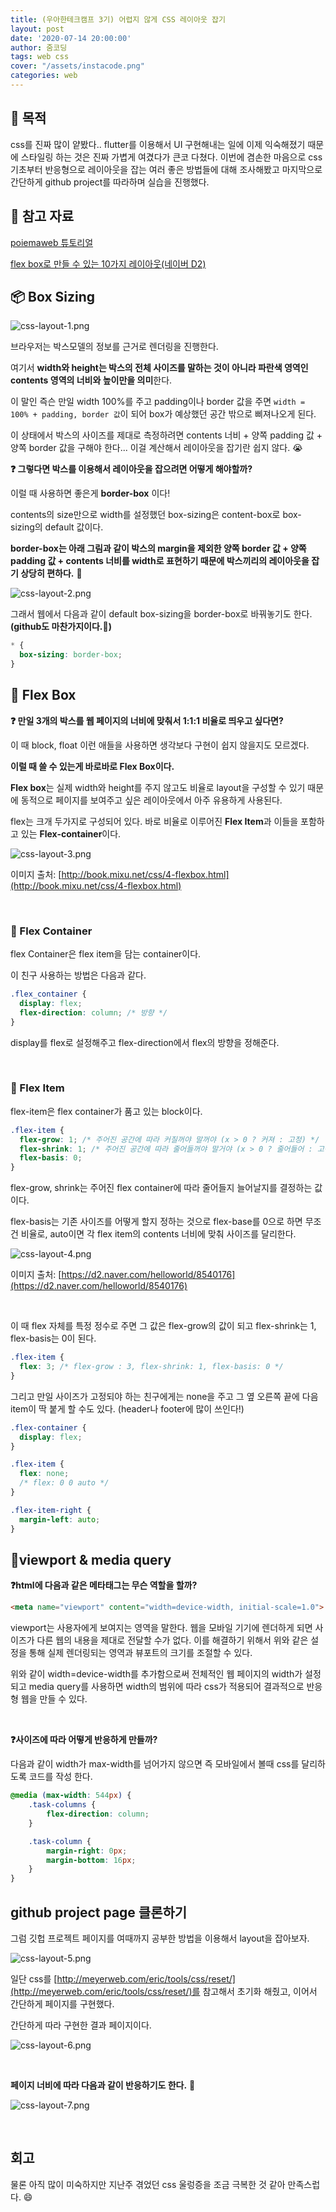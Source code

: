 ```yaml
---
title: (우아한테크캠프 3기) 어렵지 않게 CSS 레이아웃 잡기
layout: post
date: '2020-07-14 20:00:00'
author: 줌코딩
tags: web css
cover: "/assets/instacode.png"
categories: web
---
```


## 🤔 목적

css를 진짜 많이 얕봤다.. flutter를 이용해서 UI 구현해내는 일에 이제 익숙해졌기 때문에 스타일링 하는 것은 진짜 가볍게 여겼다가  큰코 다쳤다. 이번에 겸손한 마음으로 css 기초부터 반응형으로 레이아웃을 잡는 여러 좋은 방법들에 대해 조사해봤고 마지막으로 간단하게 github project를 따라하며 실습을 진행했다.

## 📗 참고 자료

[poiemaweb 튜토리얼](https://poiemaweb.com/)

[flex box로 만들 수 있는 10가지 레이아웃(네이버 D2)](https://d2.naver.com/helloworld/8540176)

## 📦 Box Sizing

![css-layout-1.png](/assetes/css-layout-1.png)

브라우저는 박스모델의 정보를 근거로 렌더링을 진행한다.

여기서 **width와 height는 박스의 전체 사이즈를 말하는 것이 아니라 파란색 영역인 contents 영역의 너비와 높이만을 의미**한다.

이 말인 즉슨 만일 width 100%를 주고 padding이나 border 값을 주면 `width = 100% + padding, border 값`이 되어 box가 예상했던 공간 밖으로 삐져나오게 된다.

이 상태에서 박스의 사이즈를 제대로 측정하려면  contents 너비 + 양쪽 padding 값 + 양쪽 border 값을 구해야 한다... 이걸 계산해서 레이아웃을 잡기란 쉽지 않다. 😭

**❓ 그렇다면 박스를 이용해서 레이아웃을 잡으려면 어떻게 해야할까?**

이럴 때 사용하면 좋은게  **border-box** 이다! 

contents의 size만으로 width를 설정했던 box-sizing은 content-box로 box-sizing의 default 값이다.

**border-box는 아래 그림과 같이 박스의 margin을 제외한 양쪽 border 값 + 양쪽 padding 값 + contents  너비를 width로 표현하기 때문에 박스끼리의 레이아웃을 잡기 상당히 편하다.** 🍏

![css-layout-2.png](/assetes/css-layout-2.png)

그래서 웹에서 다음과 같이 default box-sizing을 border-box로 바꿔놓기도 한다.**(github도 마찬가지이다.**🐙**)** 

```css
* {
  box-sizing: border-box;
}
```

## 💪 Flex Box

**❓ 만일 3개의 박스를 웹 페이지의 너비에 맞춰서 1:1:1 비율로 띄우고 싶다면?**

이 때 block, float 이런 애들을 사용하면 생각보다 구현이 쉽지 않을지도 모르겠다. 

**이럴 때 쓸 수 있는게 바로바로 Flex Box이다.**

**Flex box**는 실제 width와 height를 주지 않고도 비율로 layout을 구성할 수 있기 때문에 동적으로 페이지를 보여주고 싶은 레이아웃에서 아주 유용하게 사용된다.

flex는 크개 두가지로 구성되어 있다. 바로 비율로 이루어진 **Flex Item**과 이들을 포함하고 있는 **Flex-container**이다.

![css-layout-3.png](/assetes/css-layout-3.png)

이미지 출처: [http://book.mixu.net/css/4-flexbox.html](http://book.mixu.net/css/4-flexbox.html)

<br>

### 🐓 Flex Container

flex Container은 flex item을 담는 container이다. 

이 친구 사용하는 방법은 다음과 같다.

```css
.flex_container {
  display: flex;
  flex-direction: column; /* 방향 */
}
```

display를 flex로 설정해주고 flex-direction에서 flex의 방향을 정해준다. 

<br>

### 🐥 Flex Item

flex-item은 flex container가 품고 있는 block이다.

```css
.flex-item {
  flex-grow: 1; /* 주어진 공간에 따라 커질꺼야 말꺼야 (x > 0 ? 커져 : 고정) */
  flex-shrink: 1; /* 주어진 공간에 따라 줄어들꺼야 말거야 (x > 0 ? 줄어들어 : 고정) */
  flex-basis: 0;
}
```

flex-grow, shrink는 주어진 flex container에 따라 줄어들지 늘어날지를 결정하는 값이다.

flex-basis는 기존 사이즈를 어떻게 할지 정하는 것으로 flex-base를 0으로 하면 무조건 비율로, auto이면 각 flex item의 contents 너비에 맞춰 사이즈를 달리한다.

![css-layout-4.png](/assetes/css-layout-4.png)

이미지 출처: [https://d2.naver.com/helloworld/8540176](https://d2.naver.com/helloworld/8540176)

<br>

이 때 flex 자체를 특정 정수로 주면 그 값은 flex-grow의 값이 되고 flex-shrink는 1, flex-basis는 0이 된다.

```css
.flex-item {
  flex: 3; /* flex-grow : 3, flex-shrink: 1, flex-basis: 0 */
}
```

그리고 만일 사이즈가 고정되야 하는 친구에게는 none을 주고 그 옆 오른쪽 끝에 다음 item이  딱 붙게 할 수도 있다. (header나 footer에 많이 쓰인다!)

```css
.flex-container {
  display: flex;
}

.flex-item {
  flex: none;
  /* flex: 0 0 auto */    
}

.flex-item-right {
  margin-left: auto;
}
```

## 📱viewport & media query

**❓html에 다음과 같은 메타태그는  무슨 역할을 할까?**

```html
<meta name="viewport" content="width=device-width, initial-scale=1.0">
```

viewport는 사용자에게 보여지는 영역을 말한다. 웹을 모바일 기기에 렌더하게 되면 사이즈가 다른 웹의 내용을 제대로 전달할 수가 없다. 이를 해결하기 위해서 위와 같은 설정을 통해 실제 렌더링되는 영역과 뷰포트의 크기를 조절할 수 있다. 

위와 같이 width=device-width를 추가함으로써 전체적인 웹 페이지의 width가 설정되고 media query를 사용하면 width의 범위에 따라 css가 적용되어 결과적으로 반응형 웹을 만들 수 있다.

<br>

**❓사이즈에 따라 어떻게 반응하게 만들까?** 

다음과 같이 width가 max-width를 넘어가지 않으면 즉 모바일에서 볼때 css를 달리하도록 코드를 작성 한다.

```css
@media (max-width: 544px) {
    .task-columns {
        flex-direction: column;
    }

    .task-column {
        margin-right: 0px;
        margin-bottom: 16px;
    }
}
```

## github project page 클론하기

 그럼 깃헙 프로젝트 페이지를 여때까지 공부한 방법을 이용해서 layout을 잡아보자. 

![css-layout-5.png](/assetes/css-layout-5.png)

일단 css를 [http://meyerweb.com/eric/tools/css/reset/](http://meyerweb.com/eric/tools/css/reset/)를 참고해서 초기화 해줬고, 이어서 간단하게 페이지를 구현했다. 

간단하게 따라 구현한 결과 페이지이다.

![css-layout-6.png](/assetes/css-layout-6.png)

<br>

**페이지 너비에 따라 다음과 같이 반응하기도 한다.** 👏

![css-layout-7.png](/assetes/css-layout-7.png)

<br>

## 회고

물론 아직 많이 미숙하지만 지난주 겪었던 css 울렁증을 조금 극복한 것 같아 만족스럽다. 😄



